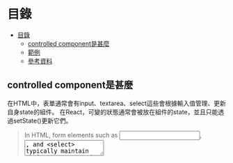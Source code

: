 # 目錄

- [目錄](#目錄)
  - [controlled component是甚麼](#controlled-component是甚麼)
  - [範例](#範例)
  - [參考資料](#參考資料)

## controlled component是甚麼

在HTML中，表單通常會有input、textarea、select這些會根據輸入值管理、更新自身state的組件。
在React，可變的狀態通常會被放在組件的state，並且只能透過setState()更新它們。

> In HTML, form elements such as <input>, <textarea>, and <select> typically maintain their own state and update it based on user input. In React, mutable state is typically kept in the state property of components, and only updated with setState().

表單組件會控制表單該根據使用者輸入的值發生甚麼事。其值以這種方式被React控制的組件即controlled component

> Then the React component that renders a form also controls what happens in that form on subsequent user input. An input form element whose value is controlled by React in this way is called a “controlled component”.

總之粗略說controlled component完全不依賴外部，也就是說它能顯示、更新自己的值

## 範例

```js
class CheckItem extends Component{
  constructor(props){
    super(props);

    this.state = {
      isDone:props.state,
    }

    this.toggle = this.toggle.bind(this);
  }

  toggle(){
    this.setState({
      isDone: !this.state.isDone,
    })
  }

  render(){
    return (
      <div className="inline">
        <input type="checkbox" checked={this.state.isDone} value={this.state.isDone} onChange={this.toggle} disabled={this.state.isDone} className="mr-2" />
        <label className={this.state.isDone? 'line-through' : ''}>{this.props.text}</label>
      </div>
    )
  }
}

class ToDoList extends Component {
  constructor(props) {
    super(props);
    this.state = {
      pendingValue:'',
      list:[
        {text:'sweeping floor', state:false},
      ],
    };

    this.addItem = this.addItem.bind(this);
    this.changePendingValue = this.changePendingValue.bind(this);
  }

  changePendingValue(e){
    this.setState({
      pendingValue:e.target.value
    });
  }

  addItem(){
    this.setState((state) => {
      state.list.push({text:this.state.pendingValue, state:false});
    });

    this.setState({
      pendingValue:''
    })
  }

  render() { 
    return (
      <div>
        <input type="text" value={this.state.pendingValue} className="p-2" onChange={this.changePendingValue}/>
        <button className="bg-blue-400 p-2 mb-4 ml-2 rounded text-white" onClick={this.addItem}>add</button>

        <ul>
          {this.state.list.map((i, index) => <CheckItem text={i.text} state={i.state} key={index}></CheckItem>)}
        </ul>
      </div>
    );
  }
}
```

用起來會長這樣

你可以發現ToDoList完全不依賴App

```js
class App extends Component {
  state = {
    
  };

  render(){
    return (
      <div className="container">
        <ToDoList></ToDoList>
      </div>
    )
  };
}
 
export default App;
```

## 參考資料

[Controlled Component](https://zh-hant.reactjs.org/docs/forms.html)